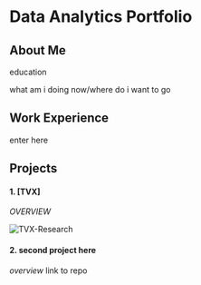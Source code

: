 # Data Analytics Portfolio

## About Me
education

what am i doing now/where do i want to go

## Work Experience
enter here

## Projects

#### 1. [TVX]
*OVERVIEW*

![TVX-Research](Google_Analytics_TVX.ipynb)

#### 2. second project here
*overview*
link to repo

<br/>
